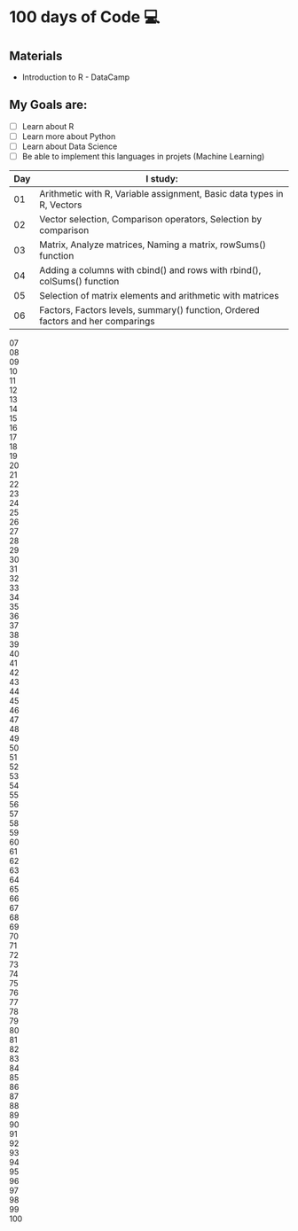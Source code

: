 # 100 days of Code :computer:

## Materials
- Introduction to R - DataCamp

## My Goals are:

- [ ] Learn about R
- [ ] Learn more about Python
- [ ] Learn about Data Science
- [ ] Be able to implement this languages in projets (Machine Learning)

| Day |  I study: |
| ------------------- | ------------------- |
|  01 | Arithmetic with R, Variable assignment, Basic data types in R, Vectors |
|  02 | Vector selection, Comparison operators, Selection by comparison |
| 03 | 	Matrix, Analyze matrices, Naming a matrix, rowSums() function |
| 04 | Adding a columns with cbind() and rows with rbind(), colSums() function |
| 05 | Selection of matrix elements and arithmetic with matrices |	
| 06 | Factors, Factors levels, summary() function, Ordered factors and her comparings | 			
07 			
08 			
09 			
10 			
11 			
12 			
13 			
14 			
15 			
16 			
17 			
18 			
19 			
20 			
21 			
22 			
23 			
24 			
25 			
26 			
27 			
28 			
29 			
30 			
31 			
32 			
33 			
34 			
35 			
36 			
37 			
38 			
39 			
40 			
41 			
42 			
43 			
44 			
45 			
46 			
47 			
48 			
49 			
50 			
51 			
52 			
53 			
54 			
55 			
56 			
57 			
58 			
59 			
60 			
61 			
62 			
63 			
64 			
65 			
66 			
67 			
68 			
69 			
70 			
71 			
72 			
73 			
74 			
75 			
76 			
77 			
78 			
79 			
80 			
81 			
82 			
83 			
84 			
85 			
86 			
87 			
88 			
89 			
90 			
91 			
92 			
93 			
94 			
95 			
96 			
97 			
98 			
99 			
100
